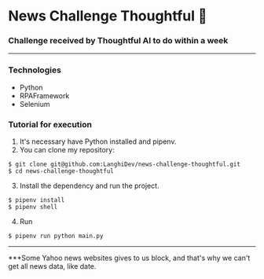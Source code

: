 # News Challenge Thoughtful :rocket:
### Challenge received by Thoughtful AI to do within a week

--------------------------
### Technologies
- Python
- RPAFramework
- Selenium

### Tutorial for execution

1. It's necessary have Python installed and pipenv.
2. You can clone my repository:

```shell
$ git clone git@github.com:LanghiDev/news-challenge-thoughtful.git
$ cd news-challenge-thoughtful
```

3. Install the dependency and run the project.
```shell
$ pipenv install
$ pipenv shell
```

4. Run
```shell
$ pipenv run python main.py
```


--------------------
***Some Yahoo news websites gives to us block, and that's why we can't get all news data, like date.   